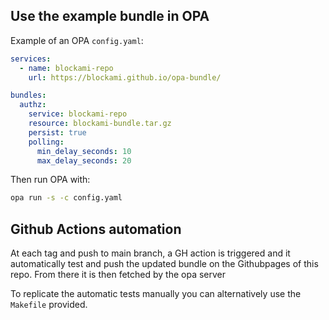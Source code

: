 ## Use the example bundle in OPA

Example of an OPA `config.yaml`:

```yaml
services:
  - name: blockami-repo
    url: https://blockami.github.io/opa-bundle/

bundles:
  authz:
    service: blockami-repo
    resource: blockami-bundle.tar.gz
    persist: true
    polling:
      min_delay_seconds: 10
      max_delay_seconds: 20
```

Then run OPA with:

```bash
opa run -s -c config.yaml
```

## Github Actions automation

At each tag and push to main branch, a GH action is triggered and it automatically test and push the updated bundle on the Githubpages of this repo. From there it is then fetched by the opa server

To replicate the automatic tests manually you can alternatively use the `Makefile` provided.